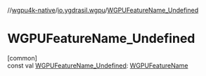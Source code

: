 //[wgpu4k-native](../../index.md)/[io.ygdrasil.wgpu](index.md)/[WGPUFeatureName_Undefined](-w-g-p-u-feature-name_-undefined.md)

# WGPUFeatureName_Undefined

[common]\
const val [WGPUFeatureName_Undefined](-w-g-p-u-feature-name_-undefined.md): [WGPUFeatureName](-w-g-p-u-feature-name/index.md)